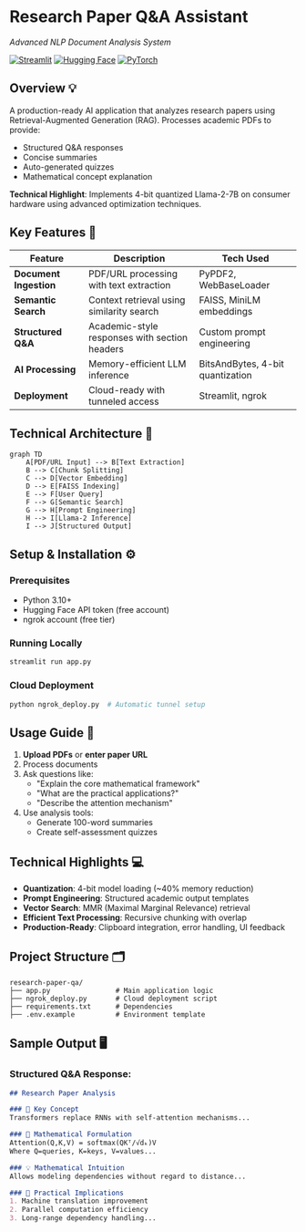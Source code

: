 
# Research Paper Q&A Assistant 
*Advanced NLP Document Analysis System*

[![Streamlit](https://img.shields.io/badge/Streamlit-FF4B4B?style=flat&logo=Streamlit&logoColor=white)](https://streamlit.io)
[![Hugging Face](https://img.shields.io/badge/Hugging%20Face-FFD21F?style=flat&logo=huggingface&logoColor=black)](https://huggingface.co)
[![PyTorch](https://img.shields.io/badge/PyTorch-EE4C2C?style=flat&logo=pytorch&logoColor=white)](https://pytorch.org)

## Overview 💡
A production-ready AI application that analyzes research papers using Retrieval-Augmented Generation (RAG). Processes academic PDFs to provide:
- Structured Q&A responses
- Concise summaries
- Auto-generated quizzes
- Mathematical concept explanation

**Technical Highlight**: Implements 4-bit quantized Llama-2-7B on consumer hardware using advanced optimization techniques.

## Key Features 🚀
| Feature | Description | Tech Used |
|---------|-------------|-----------|
| **Document Ingestion** | PDF/URL processing with text extraction | PyPDF2, WebBaseLoader |
| **Semantic Search** | Context retrieval using similarity search | FAISS, MiniLM embeddings |
| **Structured Q&A** | Academic-style responses with section headers | Custom prompt engineering |
| **AI Processing** | Memory-efficient LLM inference | BitsAndBytes, 4-bit quantization |
| **Deployment** | Cloud-ready with tunneled access | Streamlit, ngrok |

## Technical Architecture 🧠
```mermaid
graph TD
    A[PDF/URL Input] --> B[Text Extraction]
    B --> C[Chunk Splitting]
    C --> D[Vector Embedding]
    D --> E[FAISS Indexing]
    E --> F[User Query]
    F --> G[Semantic Search]
    G --> H[Prompt Engineering]
    H --> I[Llama-2 Inference]
    I --> J[Structured Output]
```

## Setup & Installation ⚙️

### Prerequisites
- Python 3.10+
- Hugging Face API token (free account)
- ngrok account (free tier)


### Running Locally
```bash
streamlit run app.py
```

### Cloud Deployment
```bash
python ngrok_deploy.py  # Automatic tunnel setup
```

## Usage Guide 📖
1. **Upload PDFs** or **enter paper URL**
2. Process documents
3. Ask questions like:
   - "Explain the core mathematical framework"
   - "What are the practical applications?"
   - "Describe the attention mechanism"
4. Use analysis tools:
   - Generate 100-word summaries
   - Create self-assessment quizzes

## Technical Highlights 💻
- **Quantization**: 4-bit model loading (~40% memory reduction)
- **Prompt Engineering**: Structured academic output templates
- **Vector Search**: MMR (Maximal Marginal Relevance) retrieval
- **Efficient Text Processing**: Recursive chunking with overlap
- **Production-Ready**: Clipboard integration, error handling, UI feedback

## Project Structure 🗂️
```
research-paper-qa/
├── app.py                # Main application logic
├── ngrok_deploy.py       # Cloud deployment script
├── requirements.txt      # Dependencies
├── .env.example          # Environment template
```

## Sample Output 🖥️
### Structured Q&A Response:
```markdown
## Research Paper Analysis

### 🔑 Key Concept 
Transformers replace RNNs with self-attention mechanisms...

### 📐 Mathematical Formulation
Attention(Q,K,V) = softmax(QKᵀ/√dₖ)V  
Where Q=queries, K=keys, V=values...

### 💡 Mathematical Intuition
Allows modeling dependencies without regard to distance...

### 🚀 Practical Implications
1. Machine translation improvement
2. Parallel computation efficiency
3. Long-range dependency handling...
```

